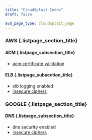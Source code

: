 ```yaml
---
title: "CloudSploit Index"
draft: false

avd_page_type: cloudsploit_page
---
```


### AWS {.listpage_section_title}
#### ACM {.listpage_subsection_title}
- [acm certificate validation](/cspm/aws/acm/acm-certificate-validation)
#### ELB {.listpage_subsection_title}
- elb logging enabled
- [insecure ciphers](/cspm/aws/elb/insecure-ciphers)
### GOOGLE {.listpage_section_title}
#### DNS {.listpage_subsection_title}
- dns security enabled
- [insecure ciphers](/cspm/aws/elb/insecure-ciphers)
